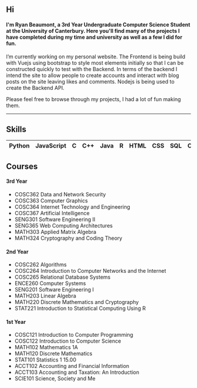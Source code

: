 ## Hi
#### I'm Ryan Beaumont, a 3rd Year Undergraduate Computer Science Student at the University of Canterbury. Here you'll find many of the projects I have completed during my time and university as well as a few I did for fun.

I’m currently working on my personal website. The Frontend is being build with Vuejs using bootstrap to style most elements initially so that I can be constructed quickly to test with the Backend. In terms of the backend I intend the site to allow people to create accounts and interact with blog posts on the site leaving likes and comments. Nodejs is being used to create the Backend API.

Please feel free to browse through my projects, I had a lot of fun making them.
___
## Skills
|Python|JavaScript|C|C++|Java|R|HTML|CSS|SQL|OpenGL|Vuejs|Nodejs|
|:---:|:--:|:---:|:---:|:---:|:---:|:---:|:---:|:---:|:---:|:---:|:---:|

## Courses
#### 3rd Year
* COSC362 Data and Network Security
* COSC363 Computer Graphics
* COSC364 Internet Technology and Engineering
* COSC367 Artificial Intelligence
* SENG301 Software Engineering II
* SENG365 Web Computing Architectures
* MATH303 Applied Matrix Algebra
* MATH324 Cryptography and Coding Theory

#### 2nd Year
* COSC262 Algorithms
* COSC264 Introduction to Computer Networks and the Internet
* COSC265 Relational Database Systems
* ENCE260 Computer Systems
* SENG201 Software Engineering I
* MATH203 Linear Algebra
* MATH220 Discrete Mathematics and Cryptography
* STAT221 Introduction to Statistical Computing Using R

#### 1st Year
* COSC121 Introduction to Computer Programming
* COSC122 Introduction to Computer Science
* MATH102 Mathematics 1A
* MATH120 Discrete Mathematics
* STAT101 Statistics 1 	15.00
* ACCT102 Accounting and Financial Information
* ACCT103 Accounting and Taxation: An Introduction
* SCIE101 Science, Society and Me
